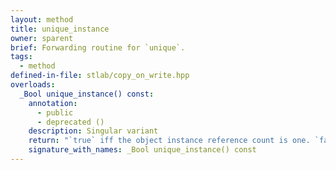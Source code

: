 ```yaml
---
layout: method
title: unique_instance
owner: sparent
brief: Forwarding routine for `unique`.
tags:
  - method
defined-in-file: stlab/copy_on_write.hpp
overloads:
  _Bool unique_instance() const:
    annotation:
      - public
      - deprecated ()
    description: Singular variant
    return: "`true` iff the object instance reference count is one. `false` otherwise."
    signature_with_names: _Bool unique_instance() const
---
```

